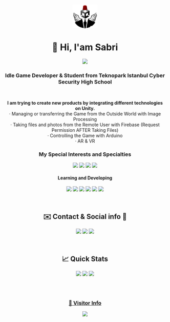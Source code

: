 <p align="center"><img width="15%" src="pp.png" /></a></p>
<h1 align="center"> 👋 Hi, I'am Sabri</h1>

<p align="center">
  <!-- Typing SVG by DenverCoder1 - https://github.com/DenverCoder1/readme-typing-svg -->
  <a href="https://github.com/DenverCoder1/readme-typing-svg">
    <img src="https://readme-typing-svg.demolab.com/?lines=Idle%20Game%20Developer%20;Student%20From%20Teknopark%20Istanbul;Cyber%20Security%20High%20School&font=Fira%20Code&duration=4000&center=true&width=440&height=45&color=f75c7e&vCenter=true&pause=300&size=22" /></a>
</p>

<h3 align="center">Idle Game Developer & Student from Teknopark Istanbul Cyber Security High School</h3> 
<br>

<p align="center">
  <b>I am trying to create new products by integrating different technologies on Unity. </b> <br>
  · Managing or transferring the Game from the Outside World with Image Processing <br>
  · Taking files and photos from the Remote User with Firebase (Request Permission AFTER Taking Files) <br>
  · Controlling the Game with Arduino <br>
  · AR & VR
  <br>
</p>




<h3 align="center">My Special Interests and Specialties</h3>
<p align="center">
  <img src="https://img.shields.io/badge/-Unity%20Engine-%23FFFFFF?style=for-the-badge&logo=unity&logoColor=white&labelColor=black&color=black"/>
  <img src="https://img.shields.io/badge/-C%23%20-%23512BD4?style=for-the-badge&logo=c%23&logoColor=white&labelColor=purple&color=purple"/>
  <img src="https://img.shields.io/badge/python%20-%233572A5.svg?&style=for-the-badge&logo=python&logoColor=white"/>
  <img src="https://img.shields.io/badge/-Arduino%20-%2300878F?style=for-the-badge&logo=arduino&logoColor=white"/>
</p>
<h4 align="center">Learning and Developing</h4>
<p align="center">
  <img src="https://img.shields.io/badge/HTML5-E34F26?style=for-the-badge&logo=html5&logoColor=white"/>
  <img src="https://img.shields.io/badge/CSS3-1572B6?style=for-the-badge&logo=css3&logoColor=white"/>
  <img src="https://img.shields.io/badge/JavaScript-F7DF1E?style=for-the-badge&logo=javascript&logoColor=black"/>
  <img src="https://img.shields.io/badge/-Open%20CV%20-%235C3EE8?style=for-the-badge&logo=OpenCV&labelColor=red&color=red"/>
  <img src="https://img.shields.io/badge/-TensorFlow%20-%23FF6F00?style=for-the-badge&logo=TensorFlow&logoColor=white"/>
  <img src="https://img.shields.io/badge/php-%23777BB4.svg?&style=for-the-badge&logo=php&logoColor=white"/>
</p>

<br>

<h2 align="center">✉️ Contact &  Social info 🔗</h2>

<p align="center">
  <img src="https://img.shields.io/badge/-sabriacun552%20-%23E4405F?style=for-the-badge&logo=instagram&logoColor=white"/>
  <img src="https://img.shields.io/badge/-sabriacun552.2%20-%23EA4335?style=for-the-badge&logo=gmail&logoColor=white"/>
  <img src="https://img.shields.io/badge/-sabri%20acun%20-%230A66C2?style=for-the-badge&logo=linkedin&logoColor=white"/>
</p>

<br>

<h2 align="center">📈 Quick Stats </h2> 
<p align="center">
  <img width="400" src="https://github-readme-stats.vercel.app/api?username=SabriACUN&count_private=true&show_icons=true&theme=react" />  <img width="425" src="https://streak-stats.demolab.com/?user=getlost01&theme=react" />
  <img width="830" src="https://github-readme-activity-graph.vercel.app/graph?username=SabriACUN&bg_color=21232a&color=a8eeff&line=61dafb&point=f0fcff&area=true&hide_border=false" />
  <a href="https://github.com/SabriACUN/github-stats">
</p>

<br>

<br>


<h3 align="center">👀 Visitor Info </h3>
<p align="center">
  <a href="https://u8views.com/github/SabriACUN"><img src="https://u8views.com/api/v1/github/profiles/96339137/views/day-week-month-total-count.svg"></a>
</p>
